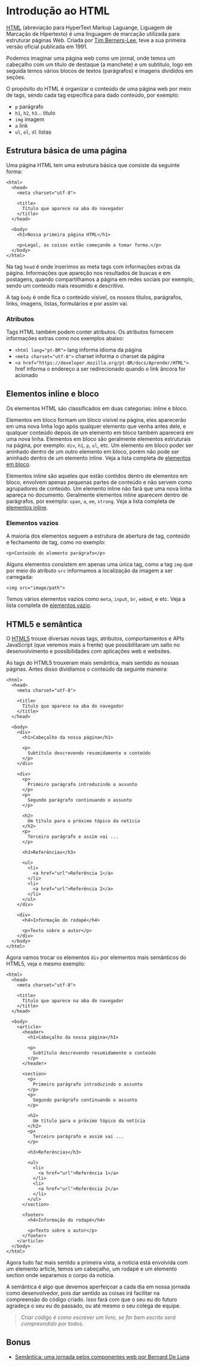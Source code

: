 # Introdução ao HTML

[HTML](https://developer.mozilla.org/pt-BR/docs/Web/HTML) (abreviação para HyperText Markup Laguange, Liguagem de Marcação de Hipertexto) é uma linguagem de marcação utilizada para estruturar páginas Web. Criada por [Tim Berners-Lee](https://pt.wikipedia.org/wiki/Tim_Berners-Lee), teve a sua primeira versão oficial publicada em 1991.

Podemos imaginar uma página web como um jornal, onde temos um cabeçalho com um título de destaque (a manchete) e um subtítulo, logo em seguida temos vários blocos de textos (parágrafos) e imagens divididos em seções.

O propósito do HTML é organizar o conteúdo de uma página web por meio de tags, sendo cada tag específica para dado conteúdo, por exemplo:

- `p` parágrafo
- `h1`, `h2`, `h3`... título
- `img` imagem
- `a` link
- `ul`, `ol`, `dl` listas

## Estrutura básica de uma página

Uma página HTML tem uma estrutura básica que consiste da seguinte forma:

```
<html>
  <head>
    <meta charset="utf-8">

    <title>
      Título que aparece na aba do navegador
    </title>
  </head>

  <body>
    <h1>Nossa primeira página HTML</h1>

    <p>Legal, as coisas estão começando a tomar forma.</p>
  </body>
</html>
```

Na tag `head` é onde inserimos as meta tags com informações extras da página. Informações que apareção nos resultados de buscas e em postagens, quando compartilhamos a página em redes sociais por exemplo, sendo um conteúdo mais resumido e descritivo.

A tag `body` é onde fica o conteúdo visível, os nossos títulos, parágrafos, links, imagens, listas, formulários e por assim vai.

### Atributos

Tags HTML também podem conter atributos. Os atributos fornecem informações extras como nos exemplos abaixo:

- `<html lang="pt-BR">` lang informa idioma da página
- `<meta charset="utf-8">` charset informa o charset da página
- `<a href="https://developer.mozilla.org/pt-BR/docs/Aprender/HTML">` href informa o endereço a ser redirecionado quando o link âncora for acionado

## Elementos inline e bloco

Os elementos HTML são classificados em duas categorias: inline e bloco.

Elementos em bloco formam um bloco visível na página, eles aparecerão em uma nova linha logo após qualquer elemento que venha antes dele, e qualquer conteúdo depois de um elemento em bloco também aparecerá em uma nova linha. Elementos em bloco são geralmente elementos estruturais na página, por exemplo: `div`, `h1`, `p`, `ul`, etc. Um elemento em bloco poder ser aninhado dentro de um outro elemento em bloco, porém não pode ser aninhado dentro de um elemento inline. Veja a lista completa de [elementos em bloco](https://developer.mozilla.org/en-US/docs/Web/HTML/Block-level_elements).

Elementos inline são aqueles que estão contidos dentro de elementos em bloco, envolvem apenas pequenas partes de conteúdo e não servem como agrupadores de conteúdo. Um elemento inline não fará que uma nova linha apareça no documento. Geralmente elementos inline aparecem dentro de parágrafos, por exemplo: `span`, `a`, `em`, `strong`. Veja a lista completa de [elementos inline](https://developer.mozilla.org/en-US/docs/Web/HTML/Inline_elements).

### Elementos vazios

A maioria dos elementos seguem a estrutura de abertura de tag, conteúdo e fechamento de tag, como no exemplo:

```
<p>Conteúdo do elemento parágrafo</p>
```

Alguns elementos consistem em apenas uma única tag, como a tag `img` que por meio do atributo `src` informamos a localização da imagem a ser carregada:

```
<img src="image/path">
```

Temos vários elementos vazios como `meta`, `input`, `br`, `embed`, e etc. Veja a lista completa de [elementos vazio](https://www.w3.org/TR/2011/WD-html-markup-20110113/syntax.html#syntax-elements).

## HTML5 e semântica

O [HTML5](https://developer.mozilla.org/en-US/docs/Web/Guide/HTML/HTML5) trouxe diversas novas tags, atributos, comportamentos e APIs JavaScript (que veremos mais a frente) que possibilitaram um salto no desenvolvimento e possibilidades com aplicações web e websites.

As tags do HTML5 trouxeram mais semântica, mais sentido as nossas páginas. Antes disso dividíamos o conteúdo da seguinte maneira:

```
<html>
  <head>
    <meta charset="utf-8">

    <title>
      Título que aparece na aba do navegador
    </title>
  </head>

  <body>
    <div>
      <h1>Cabeçalho da nossa página</h1>

      <p>
        Subtítulo descrevendo resumidamente o conteúdo
      </p>
    </div>

    <div>
      <p>
        Primeiro parágrafo introduzindo o assunto
      </p>
      <p>
        Segundo parágrafo continuando o assunto
      </p>

      <h2>
        Um título para o próximo tópico da notícia
      </h2>
      <p>
        Terceiro parágrafo e assim vai ...
      </p>

      <h3>Referências</h3>

      <ul>
        <li>
          <a href="url">Referência 1</a>
        </li>
        <li>
          <a href="url">Referência 2</a>
        </li>
      </ul>
    </div>

    <div>
      <h4>Informação do rodapé</h4>

      <p>Texto sobre o autor</p>
    </div>
  </body>
</html>
```

Agora vamos trocar os elementos `div` por elementos mais semânticos do HTML5, veja o mesmo exemplo:

```
<html>
  <head>
    <meta charset="utf-8">

    <title>
      Título que aparece na aba do navegador
    </title>
  </head>

  <body>
    <article>
      <header>
        <h1>Cabeçalho da nossa página</h1>

        <p>
          Subtítulo descrevendo resumidamente o conteúdo
        </p>
      </header>

      <section>
        <p>
          Primeiro parágrafo introduzindo o assunto
        </p>
        <p>
          Segundo parágrafo continuando o assunto
        </p>

        <h2>
          Um título para o próximo tópico da notícia
        </h2>
        <p>
          Terceiro parágrafo e assim vai ...
        </p>

        <h3>Referências</h3>

        <ul>
          <li>
            <a href="url">Referência 1</a>
          </li>
          <li>
            <a href="url">Referência 2</a>
          </li>
        </ul>
      </section>

      <footer>
        <h4>Informação do rodapé</h4>

        <p>Texto sobre o autor</p>
      </footer>
    </article>
  </body>
</html>
```

Agora tudo faz mais sentido a primeira vista, a notícia está envolvida com um elemento article, temos um cabeçalho, um rodapé e um elemento section onde separamos o corpo da notícia.

A semântica é algo que devemos aperfeiçoar a cada dia em nossa jornada como desenvolvedor, pois dar sentido as coisas irá facilitar na compreensão do código criado. Isso fará com que o seu eu do futuro agradeça o seu eu do passado, ou até mesmo o seu colega de equipe.

> _Criar código é como escrever um livro, se for bem escrito será compreendido por todos._

## Bonus

- [Semântica: uma jornada pelos componentes web por Bernard De Luna](https://www.youtube.com/watch?v=57ZtsK0Y4vo)
